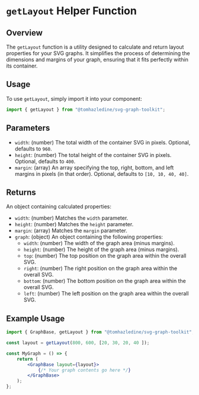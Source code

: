 # `getLayout` Helper Function

## Overview

The `getLayout` function is a utility designed to calculate and return layout properties for your SVG graphs. It simplifies the process of determining the dimensions and margins of your graph, ensuring that it fits perfectly within its container.

## Usage

To use `getLayout`, simply import it into your component:

```jsx
import { getLayout } from "@tomhazledine/svg-graph-toolkit";
```

## Parameters

* `width`: (number) The total width of the container SVG in pixels. Optional, defaults to `960`.
* `height`: (number) The total height of the container SVG in pixels. Optional, defaults to `400`.
* `margin`: (array) An array specifying the top, right, bottom, and left margins in pixels (in that order). Optional, defaults to `[10, 10, 40, 40]`.

## Returns

An object containing calculated properties:

* `width`: (number) Matches the `width` parameter.
* `height`: (number) Matches the `height` parameter.
* `margin`: (array) Matches the `margin` parameter.
* `graph`: (object) An object containing the following properties:
  * `width`: (number) The width of the graph area (minus margins).
  * `height`: (number) The height of the graph area (minus margins).
  * `top`: (number) The top position on the graph area within the overall SVG.
  * `right`: (number) The right position on the graph area within the overall SVG.
  * `bottom`: (number) The bottom position on the graph area within the overall SVG.
  * `left`: (number) The left position on the graph area within the overall SVG.

## Example Usage

```jsx
import { GraphBase, getLayout } from "@tomhazledine/svg-graph-toolkit";

const layout = getLayout(800, 600, [20, 30, 20, 40 ]);

const MyGraph = () => {
    return (
        <GraphBase layout={layout}>
            {/* Your graph contents go here */}
        </GraphBase>
    );
};
```